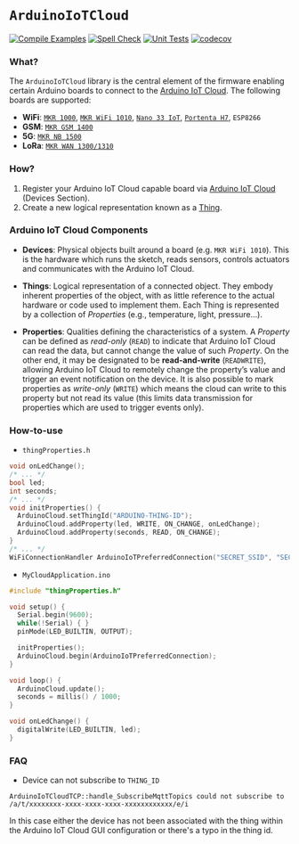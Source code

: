 `ArduinoIoTCloud`
=================
[![Compile Examples](https://github.com/arduino-libraries/ArduinoIoTCloud/workflows/Compile%20Examples/badge.svg)](https://github.com/arduino-libraries/ArduinoIoTCloud/actions?workflow=Compile+Examples)
[![Spell Check](https://github.com/arduino-libraries/ArduinoIoTCloud/workflows/Spell%20Check/badge.svg)](https://github.com/arduino-libraries/ArduinoIoTCloud/actions?workflow=Spell+Check)
[![Unit Tests](https://github.com/arduino-libraries/ArduinoIoTCloud/workflows/Unit%20Tests/badge.svg)](https://github.com/arduino-libraries/ArduinoIoTCloud/actions?workflow=Unit+Tests)
[![codecov](https://codecov.io/gh/arduino-libraries/ArduinoIoTCloud/branch/master/graph/badge.svg)](https://codecov.io/gh/arduino-libraries/ArduinoIoTCloud)

### What?
The `ArduinoIoTCloud` library is the central element of the firmware enabling certain Arduino boards to connect to the [Arduino IoT Cloud](https://www.arduino.cc/en/IoT/HomePage). The following boards are supported:

* **WiFi**: [`MKR 1000`](https://store.arduino.cc/arduino-mkr1000-wifi), [`MKR WiFi 1010`](https://store.arduino.cc/arduino-mkr-wifi-1010), [`Nano 33 IoT`](https://store.arduino.cc/arduino-nano-33-iot), [`Portenta H7`](https://store.arduino.cc/portenta-h7), `ESP8266`
* **GSM**: [`MKR GSM 1400`](https://store.arduino.cc/arduino-mkr-gsm-1400-1415)
* **5G**: [`MKR NB 1500`](https://store.arduino.cc/arduino-mkr-nb-1500-1413)
* **LoRa**: [`MKR WAN 1300/1310`](https://store.arduino.cc/mkr-wan-1310)

### How?
1) Register your Arduino IoT Cloud capable board via [Arduino IoT Cloud](https://create.arduino.cc/iot) (Devices Section).
2) Create a new logical representation known as a [Thing](https://create.arduino.cc/iot/things).

### Arduino IoT Cloud Components

- **Devices**: Physical objects built around a board (e.g. `MKR WiFi 1010`). This is the hardware which runs the sketch, reads sensors, controls actuators and communicates with the Arduino IoT Cloud.

- **Things**: Logical representation of a connected object. They embody inherent properties of the object, with as little reference to the actual hardware or code used to implement them. Each Thing is represented by a collection of _Properties_ (e.g., temperature, light, pressure...).

- **Properties**: Qualities defining the characteristics of a system. A _Property_ can be defined as *read-only* (`READ`) to indicate that Arduino IoT Cloud can read the data, but cannot change the value of such _Property_. On the other end, it may be designated to be **read-and-write** (`READWRITE`), allowing Arduino IoT Cloud to remotely change the property’s value and trigger an event notification on the device. It is also possible to mark properties as *write-only* (`WRITE`) which means the cloud can write to this property but not read its value (this limits data transmission for properties which are used to trigger events only).

### How-to-use
* `thingProperties.h`
```C++
void onLedChange();
/* ... */
bool led;
int seconds;
/* ... */
void initProperties() {
  ArduinoCloud.setThingId("ARDUINO-THING-ID");
  ArduinoCloud.addProperty(led, WRITE, ON_CHANGE, onLedChange);
  ArduinoCloud.addProperty(seconds, READ, ON_CHANGE);
}
/* ... */
WiFiConnectionHandler ArduinoIoTPreferredConnection("SECRET_SSID", "SECRET_PASS");
```

* `MyCloudApplication.ino`
```C++
#include "thingProperties.h"

void setup() {
  Serial.begin(9600);
  while(!Serial) { }
  pinMode(LED_BUILTIN, OUTPUT);

  initProperties();
  ArduinoCloud.begin(ArduinoIoTPreferredConnection);
}

void loop() {
  ArduinoCloud.update();
  seconds = millis() / 1000;
}

void onLedChange() {
  digitalWrite(LED_BUILTIN, led);
}
```

### FAQ
* Device can not subscribe to `THING_ID`
```
ArduinoIoTCloudTCP::handle_SubscribeMqttTopics could not subscribe to /a/t/xxxxxxxx-xxxx-xxxx-xxxx-xxxxxxxxxxxx/e/i
```
In this case either the device has not been associated with the thing within the Arduino IoT Cloud GUI configuration or there's a typo in the thing id.
